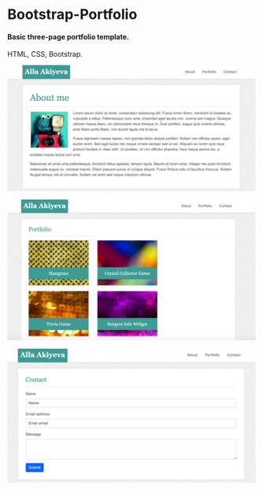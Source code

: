 # Bootstrap-Portfolio

#### Basic three-page portfolio template. 
HTML, CSS, Bootstrap.

![about me page](/images/about.png)


![portfolio page](/images/portfolio.png)


![contact page](/images/contact.png)

